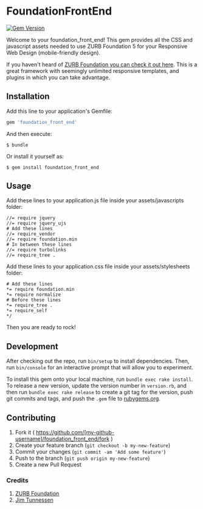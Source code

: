 # FoundationFrontEnd

[![Gem Version](https://badge.fury.io/rb/foundation_front_end.svg)](http://badge.fury.io/rb/foundation_front_end)

Welcome to your foundation_front_end! This gem provides all the CSS and javascript assets needed to use ZURB Foundation 5 for your Responsive Web Design (mobile-friendly design). 

If you haven't heard of [ZURB Foundation you can check it out here](http://foundation.zurb.com). This is a great framework with seemingly unlimited responsive templates, and plugins in which you can take advantage.

## Installation

Add this line to your application's Gemfile:

```ruby
gem 'foundation_front_end'
```

And then execute:

    $ bundle

Or install it yourself as:

    $ gem install foundation_front_end

## Usage

Add these lines to your application.js file inside your assets/javascripts folder:

	//= require jquery
	//= require jquery_ujs
	# Add these lines 
	//= require_vendor
	//= require foundation.min
	# In between these lines
	//= require turbolinks
	//= require_tree .

Add these lines to your application.css file inside your assets/stylesheets folder:

	# Add these lines
	*= require foundation.min
	*= require normalize
	# Before these lines
	*= require_tree .
	*= require_self
	*/

Then you are ready to rock!

## Development

After checking out the repo, run `bin/setup` to install dependencies. Then, run `bin/console` for an interactive prompt that will allow you to experiment.

To install this gem onto your local machine, run `bundle exec rake install`. To release a new version, update the version number in `version.rb`, and then run `bundle exec rake release` to create a git tag for the version, push git commits and tags, and push the `.gem` file to [rubygems.org](https://rubygems.org).

## Contributing

1. Fork it ( https://github.com/[my-github-username]/foundation_front_end/fork )
2. Create your feature branch (`git checkout -b my-new-feature`)
3. Commit your changes (`git commit -am 'Add some feature'`)
4. Push to the branch (`git push origin my-new-feature`)
5. Create a new Pull Request

### Credits
1. [ZURB Foundation](http://foundation.zurb.com)
2. [Jim Tunnessen](http://chiefdigitalme.com)